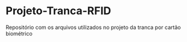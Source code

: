 # Projeto-Tranca-RFID
Repositório com os arquivos utilizados no projeto da tranca por cartão biométrico
